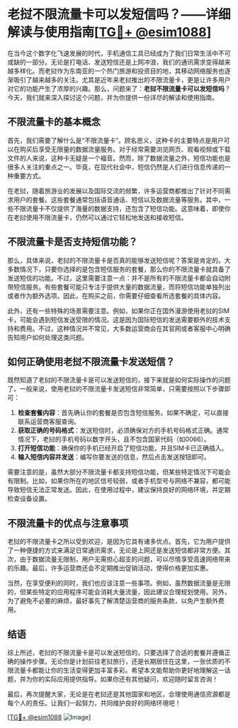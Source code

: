 # 老挝不限流量卡可以发短信吗？——详细解读与使用指南[[TG💪+ @esim1088](https://t.me/s/esim1088)]

在当今这个数字化飞速发展的时代，手机通信工具已经成为了我们日常生活中不可或缺的一部分。无论是打电话、发送短信还是上网冲浪，我们的通讯需求变得越来越多样化。而老挝作为东南亚的一个热门旅游和投资目的地，其移动网络服务也逐渐吸引了越来越多的关注。尤其是近年来老挝推出的不限流量卡，更是让许多用户对它的功能产生了浓厚的兴趣。那么，问题来了：**老挝不限流量卡可以发短信吗**？今天，我们就来深入探讨这个问题，并为你提供一份详尽的解读和使用指南。

## 不限流量卡的基本概念

首先，我们需要了解什么是“不限流量卡”。顾名思义，这种卡的主要特点是用户可以在购买后享受无限量的数据流量服务。对于经常需要浏览网页、观看视频或下载文件的人来说，这种卡无疑是一个福音。然而，除了数据流量之外，短信功能也是很多人关注的重点之一。毕竟，在现代社会中，短信仍然是人们进行信息传递的一种重要方式。

在老挝，随着旅游业的发展以及国际交流的频繁，许多运营商都推出了针对不同需求用户的套餐。这些套餐通常包括语音通话、短信以及数据流量等服务。其中，一些不限流量卡不仅提供了海量的数据支持，还包含了短信功能。这意味着，即使你在老挝使用不限流量卡，仍然可以通过它轻松地发送和接收短信。

## 不限流量卡是否支持短信功能？

那么，具体来说，老挝的不限流量卡是否真的能够发送短信呢？答案是肯定的。大多数情况下，只要你选择的是包含短信服务的套餐，那么你的不限流量卡就具备了发送短信的功能。不过，这里需要注意一点：并不是所有的不限流量卡都会自动附带短信服务。有些套餐可能只专注于提供大量的数据流量，而将短信功能单独列出或者作为额外选项。因此，在购买之前，你需要仔细查看所选套餐的具体内容。

此外，还有一些特殊的场景需要注意。例如，如果你正在国外漫游使用老挝的SIM卡，可能会遇到短信发送受限的情况。这是因为国际短信的发送需要额外的技术支持和费用。不过，这种情况并不常见，大多数运营商会在其官网或者客服中心明确告知用户如何处理这类问题。

## 如何正确使用老挝不限流量卡发送短信？

既然知道了老挝的不限流量卡是可以发送短信的，接下来就是如何实际操作的问题了。一般来说，使用老挝的不限流量卡发送短信非常简单，只需要按照以下步骤即可：

1. **检查套餐内容**：首先确认你的套餐是否包含短信服务。如果不确定，可以直接联系运营商客服查询。
2. **获取正确的号码格式**：发送短信时，必须确保对方的手机号码格式正确。通常情况下，老挝的手机号码以数字开头，且不包含国家代码（如0066）。
3. **打开短信功能**：确保你的手机已经开启了短信功能，并且SIM卡已正确插入。
4. **输入短信内容并发送**：编写你要发送的信息，然后点击发送按钮即可。

需要注意的是，虽然大部分不限流量卡都支持短信功能，但某些特定情况下可能会有限制。比如，如果你所在的地区信号较弱，或者手机型号与网络不兼容，都可能导致短信无法正常发送。因此，在使用过程中，建议保持良好的网络环境，并定期检查设备设置。

## 不限流量卡的优点与注意事项

老挝的不限流量卡之所以受到欢迎，是因为它具有诸多优点。首先，它为用户提供了一种便捷的方式来满足日常通讯需求，无论是上网还是发送短信都非常方便。其次，由于数据流量无限制，用户无需担心超支的问题，可以尽情享受高速网络带来的乐趣。最后，许多运营商还会不定期推出促销活动，使得价格更加实惠。

当然，在享受便利的同时，我们也应该注意一些事项。例如，虽然数据流量是无限的，但某些特定的应用程序可能会消耗大量流量，因此建议合理规划使用。另外，为了避免不必要的麻烦，最好事先了解清楚运营商的服务条款，以免产生额外费用。

## 结语

综上所述，老挝的不限流量卡是可以发送短信的，只要选择了合适的套餐并遵循正确的操作步骤。无论你是计划前往老挝旅行，还是长期居住在这里，一张优质的不限流量卡都能让你的生活变得更加丰富多彩。希望本文能帮助你更好地理解这一话题，并为你的实际应用提供指导。如果你还有其他疑问，欢迎随时留言咨询！

最后，再次提醒大家，无论是在老挝还是其他国家和地区，合理使用通信资源都是每个人的责任。让我们一起努力，共同维护良好的网络环境吧！

[[TG💪+ @esim1088](https://t.me/s/esim1088) ![Image](https://i.postimg.cc/4NQfJmqS/Snipaste-2025-05-13-00-14-12.png)]